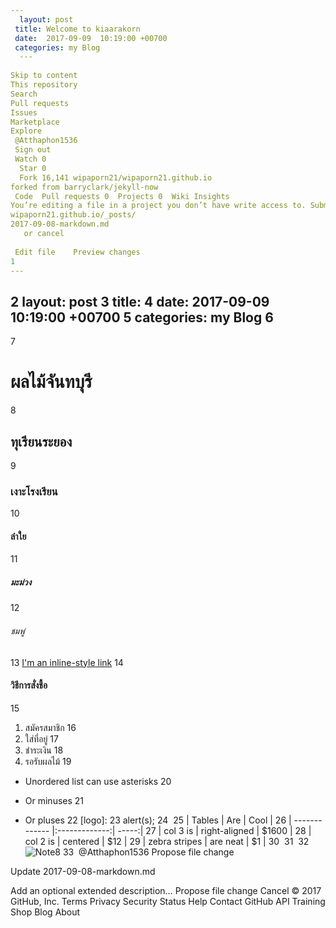 ```yaml
---
  layout: post
 title: Welcome to kiaarakorn
 date:  2017-09-09  10:19:00 +00700
 categories: my Blog
  ---
  
Skip to content
This repository
Search
Pull requests
Issues
Marketplace
Explore
 @Atthaphon1536
 Sign out
 Watch 0
  Star 0
  Fork 16,141 wipaporn21/wipaporn21.github.io
forked from barryclark/jekyll-now
 Code  Pull requests 0  Projects 0  Wiki Insights 
You’re editing a file in a project you don’t have write access to. Submitting a change to this file will write it to a new branch in your fork Atthaphon1536/Atthaphon1536.github.io, so you can send a pull request.
wipaporn21.github.io/_posts/ 
2017-09-08-markdown.md
   or cancel
    
 Edit file    Preview changes
1
---
```

2
layout: post
3
title: 
4
date: 2017-09-09  10:19:00 +00700
5
categories: my Blog
6
---
7
# ผลไม้จันทบุรี
8
## ทุเรียนระยอง
9
### เงาะโรงเรียน
10
#### ลำใย
11
##### มะม่วง
12
###### ชมพู่
13
[I'm an inline-style link](https://www.fruitfits.com/)
14
#### วิธีการสั่งชื้อ
15
1. สมัครสมาชิก
16
2. ใส่ที่อยู่
17
3. ชำระเงิน
18
4. รอรับผลไม้
19
* Unordered list can use asterisks
20
- Or minuses
21
+ Or pluses
22
[logo]: 
23
alert(s);
24
​
25
| Tables        | Are           | Cool  |
26
| ------------- |:-------------:| -----:|
27
| col 3 is      | right-aligned | $1600 |
28
| col 2 is      | centered      |   $12 |
29
| zebra stripes | are neat      |    $1 |
30
​
31
​
32
![Note8](https://www.fruitfits.com/wp-content/uploads/2017/06/delivery-855x450.jpg)
33
​
@Atthaphon1536
Propose file change

Update 2017-09-08-markdown.md

Add an optional extended description…
Propose file change  Cancel
© 2017 GitHub, Inc.
Terms
Privacy
Security
Status
Help
Contact GitHub
API
Training
Shop
Blog
About
